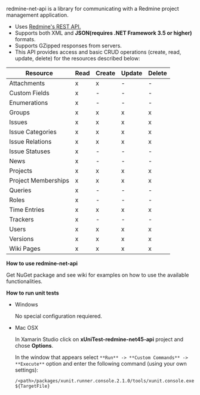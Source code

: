 redmine-net-api is a library for communicating with a Redmine project management application.

* Uses [Redmine's REST API.](http://www.redmine.org/projects/redmine/wiki/Rest_api/)
* Supports both XML and **JSON(requires .NET Framework 3.5 or higher)** formats.
* Supports GZipped responses from servers.
* This API provides access and basic CRUD operations (create, read, update, delete) for the resources described below:

Resource | Read | Create | Update | Delete
---------|------|--------|--------|-------
 Attachments|x|x|-|-
 Custom Fields|x|-|-|-
 Enumerations  |x|-|-|-
 Groups|x|x|x|x
 Issues  |x|x|x|x
 Issue Categories|x|x|x|x
 Issue Relations|x|x|x|x
 Issue Statuses|x|-|-|-
 News|x|-|-|-
 Projects|x|x|x|x
 Project Memberships|x|x|x|x
 Queries  |x|-|-|-
 Roles |x|-|-|-
 Time Entries |x|x|x|x
 Trackers |x|-|-|-
 Users |x|x|x|x
 Versions |x|x|x|x
 Wiki Pages |x|x|x|x


**How to use redmine-net-api**

Get NuGet package and see wiki for examples on how to use the available functionalities.

**How to run unit tests**

- Windows

  No special configuration requiered.

- Mac OSX

  In Xamarin Studio click on **xUniTest-redmine-net45-api** project and chose **Options**.

  In the window that appears select `**Run** -> **Custom Commands** -> **Execute**` option and enter the following command (using your own settings):

  `/<path>/packages/xunit.runner.console.2.1.0/tools/xunit.console.exe ${TargetFile}`